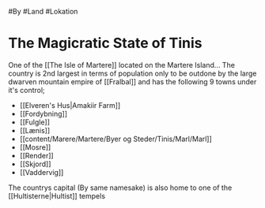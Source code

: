 #By #Land #Lokation 
# The Magicratic State of Tinis
One of the [[The Isle of Martere]] located on the Martere Island...
The country is 2nd largest in terms of population only to be outdone by the large dwarven mountain empire of [[Fralbal]] and has the following 9 towns under it's control;
- [[Elveren's Hus|Amakiir Farm]]
- [[Fordybning]]
- [[Fulgle]]
- [[Lænis]]
- [[content/Marere/Martere/Byer og Steder/Tinis/Marl/Marl]]
- [[Mosre]]
- [[Render]]
- [[Skjord]]
- [[Vaddervig]]

The countrys capital (By same namesake) is also home to one of the [[Hultisterne|Hultist]] tempels 